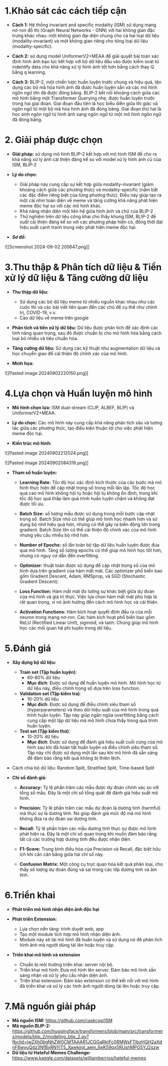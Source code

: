 # 1.Khảo sát các cách tiếp cận

-  **Cách 1:** Hệ thống invariant and specific modality (ISM) sử dụng mạng nơ-ron đồ thị (Graph Neural Networks - GNN) với hai không gian đặc trưng khác nhau: một không gian đại diện chung cho cả hai loại dữ liệu (modality-invariant) và một không gian riêng cho từng loại dữ liệu (modality-specific).

-  **Cách 2:** sử dụng model UniformerV2+MEAA để giải quyết bài toán xác định hình ảnh bạo lực kết hợp với bộ dữ liệu đầu vào được kiểm soát từ indentify data cho khả năng xử lý hình ảnh tốt hơn bằng cách thay Q bằng q learning.

-  **Cách 3:** BLIP-2, một chiến lược huấn luyện trước chung và hiệu quả, tận dụng các bộ mã hóa hình ảnh đã được huấn luyện sẵn và các mô hình ngôn ngữ lớn đã được đóng băng. BLIP-2 kết nối khoảng cách giữa các mô hình bằng một Transformer Querying nhẹ, được huấn luyện trước trong hai giai đoạn. Giai đoạn đầu tiên là học biểu diễn giữa thị giác và ngôn ngữ từ một bộ mã hóa hình ảnh đã đóng băng. Giai đoạn thứ hai là học sinh ngôn ngữ từ hình ảnh sang ngôn ngữ từ một mô hình ngôn ngữ đã đóng băng.
# 2. Giải pháp được chọn
-  **Giải pháp:** sử dụng mô hình BLIP-2 kết hợp với mô hình ISM để cho ra khả năng xử lý ảnh cải thiện đáng kể so với model xử lý hình ảnh cũ của ISM, BLIP-2

-  **Lý do chọn:** 
	-  Giải pháp này cung cấp sự kết hợp giữa modality-invariant (giảm khoảng cách giữa các phương thức) và modality-specific (nắm bắt các đặc điểm riêng biệt của từng phương thức). Điều này giúp tạo ra một cái nhìn toàn diện về meme và tăng cường khả năng phát hiện meme độc hại so với các mô hình khác. 
	-  Khả năng nhận diện mối liên hệ giữa hình ảnh và chữ của BLIP-2
	-  Thử nghiệm trên dữ liệu công khai cho thấy khung ISM, BLIP-2 đề xuất cải thiện đáng kể so với các phương pháp hiện có, đồng thời đạt hiệu suất cạnh tranh trong việc phát hiện meme độc hại.

- ***Sơ đồ:*** 

![[Screenshot 2024-09-02 205647.png]]

# 3.Thu thập & Phân tích dữ liệu & Tiền xử lý dữ liệu & Tăng cường dữ liệu
- **Thu thập dữ liệu:** 
	- Sử dụng các bộ dữ liệu meme từ nhiều nguồn khác nhau như các cuộc thi và các bài viết liên quan đến các chủ đề cụ thể như chính trị, COVID-19, v.v. 
	- Cào dữ liệu về meme trên google

- **Phân tích và tiền xử lý dữ liệu:** Dữ liệu được phân tích để xác định các tính năng quan trọng, sau đó được chuẩn bị cho mô hình hóa bằng cách loại bỏ nhiễu và tiêu chuẩn hóa.

- **Tăng cường dữ liệu:** Sử dụng các kỹ thuật như augmentation dữ liệu và học chuyển giao để cải thiện độ chính xác của mô hình.

- **Minh họa:**

![[Pasted image 20240902220150.png]]

# 4.Lựa chọn và Huấn luyện mô hình

- **Mô hình chọn lựa:** ISM dual-stream (CLIP, ALBEF, BLIP) và UniformerV2+MEAA.

- **Lý do chọn:** Các mô hình này cung cấp khả năng phân tích sâu và tương tác giữa các phương thức, tạo điều kiện thuận lợi cho việc phát hiện meme độc hại.

- **Kiến trúc mô hình:** 

![[Pasted image 20240902212024.png]]

![[Pasted image 20240902084316.png]]

- **Tham số huấn luyện:** 
	-  **Learning Rate:** Tốc độ học xác định kích thước của các bước mà mô hình thực hiện để cập nhật trọng số trong mỗi lần lặp. Tốc độ học quá cao mô hình không hội tụ hoặc hội tụ không ổn định, trong khi tốc độ học quá thấp làm quá trình huấn luyện chậm và không đạt được tối ưu.
	
	-  **Batch Size:** số lượng mẫu được sử dụng trong mỗi bước cập nhật trọng số. Batch Size nhỏ có thể giúp mô hình học nhanh hơn và sử dụng bộ nhớ hiệu quả hơn, nhưng có thể gây ra biến động lớn trong gradient. Batch Size lớn có thể cải thiện độ chính xác của mô hình nhưng yêu cầu nhiều bộ nhớ hơn.
	
	-  **Number of Epochs:** số lần toàn bộ tập dữ liệu huấn luyện được đưa qua mô hình. Tăng số lượng epochs có thể giúp mô hình học tốt hơn, nhưng có nguy cơ dẫn đến  overfitting.

	-  **Optimizer:**  thuật toán được sử dụng để cập nhật trọng số của mô hình dựa trên gradient của hàm mất mát. Các optimizer phổ biến bao gồm Gradient Descent, Adam, RMSprop, và SGD (Stochastic Gradient Descent).
	
	-  **Loss Function:** Hàm mất mát đo lường sự khác biệt giữa dự đoán của mô hình và giá trị thực. Việc lựa chọn hàm mất mát phù hợp là rất quan trọng, vì nó ảnh hưởng đến cách mô hình học và cải thiện.
	
	-  **Activation Functions:** Hàm kích hoạt quyết định đầu ra của mỗi neuron trong mạng nơ-ron. Các hàm kích hoạt phổ biến bao gồm ReLU (Rectified Linear Unit), sigmoid, và tanh. Chúng giúp mô hình học các mối quan hệ phi tuyến trong dữ liệu.

# 5.Đánh giá

- **Xây dựng bộ dữ liệu:** 
	- **Train set (Tập huấn luyện)**: 
		- 60-80% dữ liệu
		- **Mục đích**: Được sử dụng để huấn luyện mô hình. Mô hình học từ dữ liệu này, điều chỉnh trọng số dựa trên loss function.
	- **Validation set (Tập kiểm tra)**: 
		- 10-20% dữ liệu
	    - **Mục đích**: Được sử dụng để điều chỉnh siêu tham số (hyperparameters) và theo dõi hiệu suất của mô hình trong quá trình huấn luyện. Tập này giúp ngăn ngừa overfitting bằng cách cung cấp một tập dữ liệu mà mô hình chưa thấy trong quá trình huấn luyện.
	- **Test set (Tập kiểm thử)**: 
		- 10-20% dữ liệu
	    - **Mục đích**: Được sử dụng để đánh giá hiệu suất cuối cùng của mô hình sau khi đã hoàn tất huấn luyện và điều chỉnh siêu tham số. Tập này chỉ được sử dụng một lần sau khi mô hình đã sẵn sàng để đảm bảo rằng kết quả không bị thiên lệch.

- Cách chia bộ dữ liệu: Random Split, Stratified Split, Time-based Split

- **Chỉ số đánh giá:** 
	- **Accuracy:** Tỷ lệ phần trăm các mẫu được dự đoán chính xác so với tổng số mẫu. Đây là một chỉ số tổng quát để đánh giá hiệu suất mô hình.
	    
	- **Precision:** Tỷ lệ phần trăm các mẫu dự đoán là dương tính (harmful) mà thực sự là dương tính. Nó giúp đánh giá mức độ mà mô hình không đưa ra dự đoán sai dương tính.
	    
	- **Recall:** Tỷ lệ phần trăm các mẫu dương tính thực sự được mô hình phát hiện ra. Đây là một chỉ số quan trọng khi muốn đảm bảo rằng tất cả các trường hợp dương tính đều được nhận diện.
	    
	- **F1-Score:** Trung bình điều hòa của Precision và Recall, đặc biệt hữu ích khi cần cân bằng giữa hai chỉ số này.
	    
	- **Confusion Matrix:** Một công cụ trực quan hóa kết quả phân loại, cho thấy số lượng dự đoán đúng và sai trong các lớp dương tính và âm tính.

# 6.Triển khai

- **Phát triển mô hình nhận diện ảnh độc hại**

- **Phát triển Extension:**
	- Lựa chọn nền tảng: trình duyệt web, app
    - Tạo một module tích hợp mô hình nhận diện ảnh.
	- Module này sẽ tải mô hình đã huấn luyện và sử dụng nó để phân tích hình ảnh mà người dùng tải lên hoặc truy cập.
	
- **Triển khai mô hình và extension**
	- Chuẩn bị môi trường triển khai: server nội bộ.
	- Triển khai mô hình: Đưa mô hình lên server. Đảm bảo mô hình sẵn sàng nhận và xử lý yêu cầu nhận diện ảnh.
	- Triển khai extension: Đảm bảo extension có thể kết nối với mô hình đã triển khai và xử lý các hình ảnh người dùng tải lên hoặc truy cập.

# 7.Mã nguồn giải pháp

- **Mã nguồn ISM:** https://github.com/caskcsg/ISM
- **Mã nguồn BLIP-2:** https://github.com/huggingface/transformers/blob/main/src/transformers/models/blip_2/modeling_blip_2.py?fbclid=IwZXh0bgNhZW0CMTAAAR1JCGGaRktFc0RMWsFTlbzHQH2aXdnF8wyuQdz3NfBxRNYiT5_XawkjjgI_aem_6eK59qx5RUshMPG5YJ2szw
- **Dữ liệu từ Hateful Memes Challenge:** https://www.kaggle.com/datasets/williamberrios/hateful-memes
